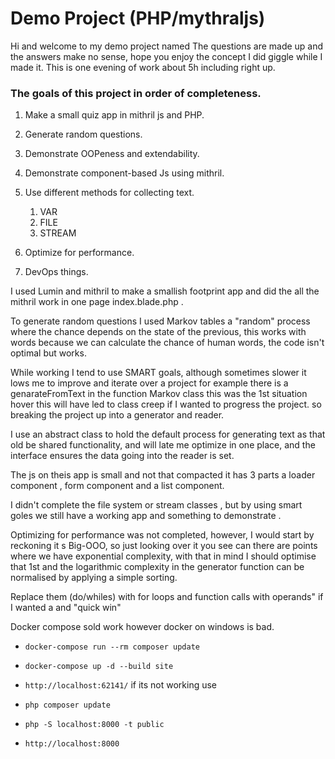 # Demo Project (PHP/mythraljs)

Hi and welcome to my demo project named The questions are made up and the answers make no sense, hope you enjoy the
concept I did giggle while I made it. This is one evening of work about 5h including right up.

### The goals of this project in order of completeness.

1. Make a small quiz app in mithril js and PHP.
2. Generate random questions.
3. Demonstrate OOPeness and extendability.
4. Demonstrate component-based Js using mithril.
5. Use different methods for collecting text.
    1. VAR
    2. FILE
    3. STREAM

6. Optimize for performance.
7. DevOps things.

I used Lumin and mithril to make a smallish footprint app and did the all the mithril work in one page index.blade.php .

To generate random questions I used Markov tables a "random" process where the chance depends on the state of the
previous, this works with words because we can calculate the chance of human words, the code isn't optimal but works.

While working I tend to use SMART goals, although sometimes slower it lows me to improve and iterate over a project for
example there is a genarateFromText in the function Markov class this was the 1st situation hover this will have led to
class creep if I wanted to progress the project. so breaking the project up into a generator and reader.

I use an abstract class to hold the default process for generating text as that old be shared functionality, and will
late me optimize in one place, and the interface ensures the data going into the reader is set.

The js on theis app is small and not that compacted it has 3 parts a loader component , form component and a list
component.

I didn't complete the file system or stream classes , but by using smart goles we still have a working app and something
to demonstrate .

Optimizing for performance was not completed, however, I would start by reckoning it s Big-OOO, so just looking over it
you see can there are points where we have exponential complexity, with that in mind I should optimise that 1st and the
logarithmic complexity in the generator function can be normalised by applying a simple sorting.

Replace them (do/whiles) with for loops and function calls with operands" if I wanted a and "quick win"

Docker compose sold work however docker on windows is bad.

- `docker-compose run --rm composer update`
- `docker-compose up -d --build site`
- `http://localhost:62141/`
  if its not working use

- `php composer update`
- `php -S localhost:8000 -t public`
- `http://localhost:8000` 
